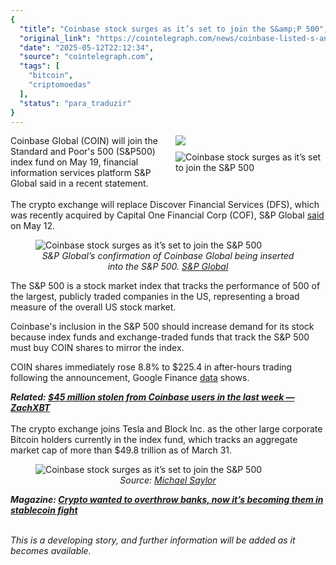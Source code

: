 ```yaml
---
{
  "title": "Coinbase stock surges as it’s set to join the S&amp;P 500",
  "original_link": "https://cointelegraph.com/news/coinbase-listed-s-and-p-500-may-19?utm_source=rss_feed&utm_medium=rss&utm_campaign=rss_partner_inbound",
  "date": "2025-05-12T22:12:34",
  "source": "cointelegraph.com",
  "tags": [
    "bitcoin",
    "criptomoedas"
  ],
  "status": "para_traduzir"
}
---
```


<p style="float: right; margin: 0 0 10px 15px; width: 240px;"><img src="https://images.cointelegraph.com/images/840_aHR0cHM6Ly9zMy5jb2ludGVsZWdyYXBoLmNvbS91cGxvYWRzLzIwMjUtMDIvMDE5NGYxMGQtODBmMy03M2VhLTg5MGUtZWZjZGFlYmMxZTIx.jpg" /></p><p><p style="float: right; margin: 0 0 10px 15px; width: 240px;"><img alt="Coinbase stock surges as it’s set to join the S&amp;P 500" src="https://images.cointelegraph.com/images/840_aHR0cHM6Ly9zMy5jb2ludGVsZWdyYXBoLmNvbS91cGxvYWRzLzIwMjUtMDIvMDE5NGYxMGQtODBmMy03M2VhLTg5MGUtZWZjZGFlYmMxZTIx.jpg" /></p><p>Coinbase Global (COIN) will join the Standard and Poor's 500 (S&amp;P500) index fund on May 19, financial information services platform S&amp;P Global said in a recent statement.<br /><br />The crypto exchange will replace Discover Financial Services (DFS), which was recently acquired by Capital One Financial Corp (COF), S&amp;P Global <a href="https://www.spglobal.com/spdji/en/documents/indexnews/announcements/20250512-1478052/1478052_dfs5.pdf" rel="nofollow noopener" target="_blank" title="https://www.spglobal.com/spdji/en/documents/indexnews/announcements/20250512-1478052/1478052_dfs5.pdf">said</a> on May 12.<figure><img alt="Coinbase stock surges as it&rsquo;s set to join the S&amp;P 500" src="https://s3.cointelegraph.com/uploads/2025-05/0196c675-d348-7462-84ad-1a59ddbfc918" title="" /><figcaption style="text-align: center;"><em>S&amp;P Global&rsquo;s confirmation of Coinbase Global being inserted into the S&amp;P 500. </em><a href="https://www.spglobal.com/spdji/en/documents/indexnews/announcements/20250512-1478052/1478052_dfs5.pdf" rel="nofollow noopener" target="_blank" title="https://www.spglobal.com/spdji/en/documents/indexnews/announcements/20250512-1478052/1478052_dfs5.pdf"><em>S&amp;P Global</em></a><br /></figcaption></figure><p>The S&amp;P 500 is a stock market index that tracks the performance of 500 of the largest, publicly traded companies in the US, representing a broad measure of the overall US stock market.</p><p>Coinbase's inclusion in the S&amp;P 500 should increase demand for its stock because index funds and exchange-traded funds that track the S&amp;P 500 must buy COIN shares to mirror the index.</p><p>COIN shares immediately rose 8.8% to $225.4 in after-hours trading following the announcement, Google Finance <a href="https://www.google.com/finance/quote/COIN:NASDAQ" rel="null" target="null" title="https://www.google.com/finance/quote/COIN:NASDAQ">data</a> shows.</p><p><em><strong>Related: </strong></em><a href="https://cointelegraph.com/news/45-million-stolen-coinbase-users-last-week-zack-xbt" rel="null" target="null" title="null"><em><strong>$45 million stolen from Coinbase users in the last week &mdash; ZachXBT</strong></em></a><br /><br />The crypto exchange joins Tesla and Block Inc. as the other large corporate Bitcoin holders currently in the index fund, which tracks an aggregate market cap of more than $49.8 trillion as of March 31.</p><figure><img alt="Coinbase stock surges as it&rsquo;s set to join the S&amp;P 500" src="https://s3.cointelegraph.com/uploads/2025-05/0196c67e-4708-7dc8-978e-ec19910e6de9" title="" /><figcaption style="text-align: center;"><em>Source: </em><a href="https://x.com/saylor/status/1922046304282136885" rel="nofollow noopener" target="_blank" title="https://x.com/saylor/status/1922046304282136885"><em>Michael Saylor</em></a></figcaption></figure><p><em><strong>Magazine: </strong></em><a href="https://cointelegraph.com/magazine/crypto-banks-stablecoin-fight/" rel="null" target="null" title="null"><em><strong>Crypto wanted to overthrow banks, now it&rsquo;s becoming them in stablecoin fight</strong></em></a></p><p class="post-content__disclaimer" type=""><br /><em>This is a developing story, and further information will be added as it becomes available.</em></p></p>
</p>